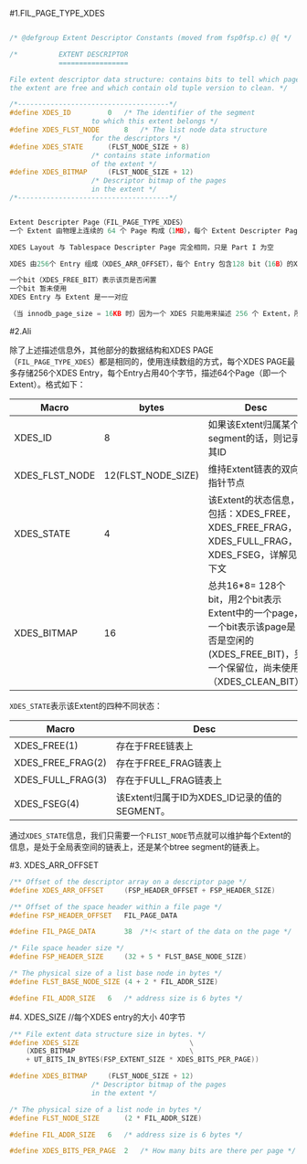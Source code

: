 #1.FIL\_PAGE\_TYPE\_XDES


```cpp

/* @defgroup Extent Descriptor Constants (moved from fsp0fsp.c) @{ */

/*          EXTENT DESCRIPTOR
            =================

File extent descriptor data structure: contains bits to tell which pages in
the extent are free and which contain old tuple version to clean. */

/*-------------------------------------*/
#define XDES_ID         0   /* The identifier of the segment
                    to which this extent belongs */
#define XDES_FLST_NODE      8   /* The list node data structure
                    for the descriptors */
#define XDES_STATE      (FLST_NODE_SIZE + 8)
                    /* contains state information
                    of the extent */
#define XDES_BITMAP     (FLST_NODE_SIZE + 12)
                    /* Descriptor bitmap of the pages
                    in the extent */
/*-------------------------------------*/


Extent Descripter Page（FIL_PAGE_TYPE_XDES）
一个 Extent 由物理上连续的 64 个 Page 构成（1MB），每个 Extent Descripter Page（简写XDES）用来描述包含其在内的256个 Extent（一共 256*64 个页，每个 Extent  64 个页 1MB）

XDES Layout 与 Tablespace Descripter Page 完全相同，只是 Part I 为空

XDES 由256个 Entry 组成（XDES_ARR_OFFSET），每个 Entry 包含128 bit（16B）的XDES_BITMAP域，2 bits 描述 Extent 中的一个 Page：

一个bit（XDES_FREE_BIT）表示该页是否闲置
一个bit 暂未使用
XDES Entry 与 Extent 是一一对应

（当 innodb_page_size = 16KB 时）因为一个 XDES 只能用来描述 256 个 Extent，所以每 256 个 Extent 就需要创建一个 XDES

```


#2.Ali 

除了上述描述信息外，其他部分的数据结构和XDES PAGE（`FIL_PAGE_TYPE_XDES`）都是相同的，使用连续数组的方式，每个XDES PAGE最多存储256个XDES Entry，每个Entry占用40个字节，描述64个Page（即一个Extent）。格式如下：

| Macro | bytes | Desc |
| --- | --- | --- |
| XDES\_ID | 8 | 如果该Extent归属某个segment的话，则记录其ID |
| XDES\_FLST\_NODE | 12(FLST\_NODE\_SIZE) | 维持Extent链表的双向指针节点 |
| XDES\_STATE | 4 | 该Extent的状态信息，包括：XDES\_FREE，XDES\_FREE\_FRAG，XDES\_FULL\_FRAG，XDES\_FSEG，详解见下文 |
| XDES\_BITMAP | 16 | 总共16\*8= 128个bit，用2个bit表示Extent中的一个page，一个bit表示该page是否是空闲的(XDES\_FREE\_BIT)，另一个保留位，尚未使用（XDES\_CLEAN\_BIT） |

`XDES_STATE`表示该Extent的四种不同状态：

| Macro | Desc |
| --- | --- |
| XDES\_FREE(1) | 存在于FREE链表上 |
| XDES\_FREE\_FRAG(2) | 存在于FREE\_FRAG链表上 |
| XDES\_FULL\_FRAG(3) | 存在于FULL\_FRAG链表上 |
| XDES\_FSEG(4) | 该Extent归属于ID为XDES\_ID记录的值的SEGMENT。 |

通过`XDES_STATE`信息，我们只需要一个`FLIST_NODE`节点就可以维护每个Extent的信息，是处于全局表空间的链表上，还是某个btree segment的链表上。

#3. XDES\_ARR\_OFFSET

```cpp
/** Offset of the descriptor array on a descriptor page */
#define XDES_ARR_OFFSET     (FSP_HEADER_OFFSET + FSP_HEADER_SIZE)

/** Offset of the space header within a file page */
#define FSP_HEADER_OFFSET   FIL_PAGE_DATA

#define FIL_PAGE_DATA       38  /*!< start of the data on the page */

/* File space header size */
#define FSP_HEADER_SIZE     (32 + 5 * FLST_BASE_NODE_SIZE)

/* The physical size of a list base node in bytes */
#define FLST_BASE_NODE_SIZE (4 + 2 * FIL_ADDR_SIZE)

#define FIL_ADDR_SIZE   6   /* address size is 6 bytes */

```

#4. XDES_SIZE
//每个XDES entry的大小 40字节

```cpp
/** File extent data structure size in bytes. */
#define XDES_SIZE                           \
    (XDES_BITMAP                            \
    + UT_BITS_IN_BYTES(FSP_EXTENT_SIZE * XDES_BITS_PER_PAGE))

#define XDES_BITMAP     (FLST_NODE_SIZE + 12)
                    /* Descriptor bitmap of the pages
                    in the extent */

/* The physical size of a list node in bytes */
#define FLST_NODE_SIZE      (2 * FIL_ADDR_SIZE)

#define FIL_ADDR_SIZE   6   /* address size is 6 bytes */

#define XDES_BITS_PER_PAGE  2   /* How many bits are there per page */

```